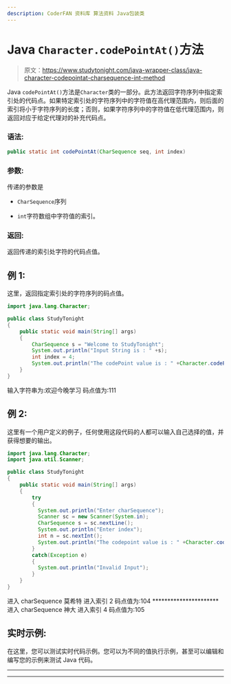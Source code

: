 ```yaml
---
description: CoderFAN 资料库 算法资料 Java包装类
---
```


# Java `Character.codePointAt()`方法

> 原文：<https://www.studytonight.com/java-wrapper-class/java-character-codepointat-charsequence-int-method>

Java `codePointAt()`方法是`Character`类的一部分。此方法返回字符序列中指定索引处的代码点。如果特定索引处的字符序列中的字符值在高代理范围内，则后面的索引将小于字符序列的长度；否则，如果字符序列中的字符值在低代理范围内，则返回对应于给定代理对的补充代码点。

### 语法:

```java
public static int codePointAt(CharSequence seq, int index)
```

### 参数:

传递的参数是

*   `CharSequence`序列

*   `int`字符数组中字符值的索引。

### 返回:

返回传递的索引处字符的代码点值。

## 例 1:

这里，返回指定索引处的字符序列的码点值。

```java
import java.lang.Character;

public class StudyTonight
{  
    public static void main(String[] args) 
    {  
        CharSequence s = "Welcome to StudyTonight";  
        System.out.println("Input String is : " +s); 
        int index = 4;  
        System.out.println("The codePoint value is : " +Character.codePointAt(s,index));  
    }  
}
```

输入字符串为:欢迎今晚学习
码点值为:111

## 例 2:

这里有一个用户定义的例子，任何使用这段代码的人都可以输入自己选择的值，并获得想要的输出。

```java
import java.lang.Character;
import java.util.Scanner;

public class StudyTonight
{  
    public static void main(String[] args) 
    {  
        try
        {
          System.out.println("Enter charSequence");
          Scanner sc = new Scanner(System.in);
          CharSequence s = sc.nextLine();
          System.out.println("Enter index");
          int n = sc.nextInt();
          System.out.println("The codepoint value is : " +Character.codePointAt(s,n));   
        }
        catch(Exception e)
        {
          System.out.println("Invalid Input");
        }
    }  
}
```

进入 charSequence
莫希特
进入索引
2
码点值为:104
**********************进入 charSequence
神大
进入索引
4
码点值为:105

## 实时示例:

在这里，您可以测试实时代码示例。您可以为不同的值执行示例，甚至可以编辑和编写您的示例来测试 Java 代码。

* * *

* * *